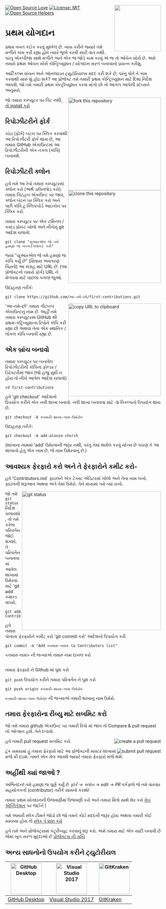 ﻿[![Open Source Love](https://badges.frapsoft.com/os/v1/open-source.svg?v=103)](https://github.com/ellerbrock/open-source-badges/)
[<img align="right" width="150" src="../assets/join-slack-team.png">](https://join.slack.com/t/firstcontributors/shared_invite/enQtNjkxNzQwNzA2MTMwLTVhMWJjNjg2ODRlNWZhNjIzYjgwNDIyZWYwZjhjYTQ4OTBjMWM0MmFhZDUxNzBiYzczMGNiYzcxNjkzZDZlMDM)
[![License: MIT](https://img.shields.io/badge/License-MIT-green.svg)](https://opensource.org/licenses/MIT)
[![Open Source Helpers](https://www.codetriage.com/roshanjossey/first-contributions/badges/users.svg)](https://www.codetriage.com/roshanjossey/first-contributions)
# પ્રથમ યોગદાન

પ્રથમ વખત કંઈક કરવું મુશ્કેલ છે. ખાસ કરીને જ્યારે તમે મળીને કામ કરી રહ્યા હોવ ત્યારે ભૂલો કરવી સારી વાત નથી. પરંતુ એકબીજા સાથે મળીને અને એક જ જોડે કામ કરવું એ જ તો ઓપેન સોર્સ છે. અમે તમારો પ્રથમ ઓપન સોર્સ કોન્ટ્રિબ્યુશન / યોગદાન સરળ બનાવાનો પ્રયત્ન કરીશુ.

આર્ટિકલ્સ વાંચન અને ઑનલાઇન ટ્યુટોરિયલ્સ મદદ કરી શકે છે, પરંતુ પોતે તે કામ કરવાથી સારું શું હોઇ શકે? આ પ્રોજેક્ટ તમે તમારી પ્રથમ કોન્ટ્રિબ્યુશન માટે દિશા નિર્દેશ આપશે. જો તમે તમારી પ્રથમ કોન્ટ્રીબ્યુશન કરવા માંગો છો તો આગળ આપેલી સ્ટેપ્સને અનુસરો.

<img align="right" width="300" src="../assets/fork.png" alt="fork this repository" />

જો તમારા કમ્પ્યુટર પર ગિટ નથી, [ તો install કરો](https://help.github.com/articles/set-up-git/)


## રિપોઝીટરીને ફોર્ક

કાંટા (ફોર્ક) બટન પર ક્લિક કરવાથી આ રિપોઝીટરી ફૉર્ક થાય છે, આ તમારા GitHub એકાઉન્ટમાં આ રિપોઝીટરીની એક નકલ (કૉપિ) બનાવશે.


## રિપોઝીટરી ક્લોન

<img align="right" width="300" src="../assets/clone.png" alt="clone this repository" />


હવે તમે આ રેપો તમારા કમ્પ્યુટરમાં ક્લોન કરો (અર્થ ડાઉનલોડ કરો). તમારા ગિટહબ એકાઉન્ટ પર જાવ, ક્લોન બટન પર ક્લિક કરો અને પછી કૉપિ ટુ ક્લિપબોર્ડ આઇકોન પર ક્લિક કરો.


તમારા કમ્પ્યુટર પર એક ટર્મિનલ / કમાંડ પ્રોમ્પ્ટ ખોલો અને નીચેનું git આદેશ ચલાવો:

```
git clone "યુઆરએલ જે તમે હમણાં જ નકલ(ક્લોન) કરી"
```


જ્યાં "યુઆરએલ જે તમે હમણાં જ કૉપિ કર્યું છે" (સિવાય અવતરણ ચિહ્નો) આ સંગ્રહ માટે URL છે. (આ પ્રોજેક્ટનો તમારો ફૉર્ક) URL ને મેળવવા માટે પાછલા પગલાં જુઓ.

ઉદાહરણ તરીકે:

```
git clone https://github.com/આ-તમે-છો/first-contributions.git
```

<img align="right" width="300" src="../assets/copy-to-clipboard.png" alt="copy URL to clipboard" />


'આ-તમે-છો' તમારા ગીટબબ એકાઉન્ટનું નામ છે. અહીં તમે તમારા કમ્પ્યુટરમાં GitHub થી પ્રથમ-કંટ્રિબ્યુશન્સ રિપોને કૉપિ કરી રહ્યા છો અથવા તેના એક સ્થાનિક / લોકલ કૉપિ બનાવી રહ્યા છે.

## એક બ્રાંચ બનાવો

તમારા કમ્પ્યુટર પર બનાવેલ રિપોઝીટરીની કૉપિનાં ફોલ્ડર / ડિરેક્ટરીમાં જાવ (જો હજુ સુધી ન હોય તો નીચે આપેલ આદેશ ચલાવો)


```
cd first-contributions
```


હવે 'git checkout' આદેશનો ઉપયોગ કરીને એક નવી શાખા બનાવો. નવી શાખા બનાવવા માટે -b વિકલ્પનો ઉપયોગ થાય છે.

```
git checkout -b <તમારી-શાખા-નામ-ઉમેરો>
```

ઉદાહરણ તરીકે:

```
git checkout -b add-alonzo-church
```


(શાખાના નામમાં 'add' ઉમેરવાની જરૂર નથી, પરંતુ તેમાં શામેલ કરવું યોગ્ય છે કારણ કે આ શાખાનો હેતુ એક નામ છે, જે નામ ઉમેરવાનું છે.)

## આવશ્યક ફેરફારો કરો અને તે ફેરફારોને કમીટ કરો-


હવે 'Contributors.md` ફાઇલને એક ટેક્સ્ટ એડિટરમાં ખોલો અને તેના નામ લખો. ફાઇલની શરૂઆત અથવા અંતે તેમાં ઉમેરો. તેને મધ્યમાં ગમે ત્યાં રાખો.

<img align="right" width="450" src="../assets/git-status.png" alt="git status" />


જો તમે `git status` નિર્દેશ ચલાવશો, તો તમે કરેલા પરિવર્તન જોઈ શક્શો. તે પરિવર્તન બનાવવામાં આવેલ શાખામાં ઉમેરવા માટે 'git add` કમાન્ડ વાપરો.


```
git add Contributors.md
```


હવે તમારા પોતાના ફેરફારોને કમીટ કરો 'git commit કરો' આદેશનો ઉપયોગ કરી.

```
git commit -m "Add <તમારુ-નામ> to Contributors list"
```

<તમારુ નામ> ની જગ્યાએ તમારું નામ દાખલ કરો


## 
તમારા ફેરફારો ને Github માં પુશ કરો

`git push` ઉપયોગ કરીને તમારા પરિવર્તન ને પુશ કરો

```
git push origin <તમારી-શાખા-નામ-ઉમેરો>
```

`<તમારી-શાખા-નામ-ઉમેરો>` ની જગ્યાએ તમારી શાખાનુ નામ ઉમેરો.

## તમારા ફેરફારોના રીવ્યુ માટે સબમિટ કરો


જો તમે તમારા github એકાઉન્ટ પર તમારી રિપો માં જાવ તો Compare & pull request નો ઓપ્શન હશે. તેને દબાવો.

<img style="float: right;" src="../assets/compare-and-pull.png" alt="create a pull request" />

હવે તમારી pull request સબમિટ કરો.

<img style="float: right;" src="../assets/submit-pull-request.png" alt="submit pull request" />
ટૂંક સમયમાં હું તમારા ફેરફારો માટે આ પ્રોજેક્ટની માસ્ટર શાખામાં મર્જ ક્રી દઇશ. તમને એક મેલ આવશે જ્યારે તમારા ફેરફારો મર્જ થશે.


## અહીંથી ક્યાં જાઓ ?

અભિનંદન! તમે હમણાં જ પૂર્ણ કર્યું છે _ફૉર્ક -> ક્લોન -> edit -> PR_ વર્કફ્લો જે તમે વારંવાર સહયોગકર્તા (contributor) તરીકે સામનો કરશો!


તમારા પ્રથમ યોગદાનની ઉજવણીમાં ઉજવણી કરો અને તમારા મિત્રો સાથે શેર કરો [વેબ એપ્લિકેશન](https://roshanjossey.github.io/first-contributions/#social-share) પર જઈને | 


તમે અમારી સ્લેક ટીમને જોડો છો જો તમને કોઈ મદદની જરૂર હોય અથવા તમારી કોઈ સમસ્યા હોય તો [સ્લેક પે join કરો](https://join.slack.com/t/firstcontributors/shared_invite/enQtMzE1MTYwNzI3ODQ0LTZiMDA2OGI2NTYyNjM1MTFiNTc4YTRhZTg4OWZjMzA0ZWZmY2UxYzVkMzI1ZmVmOWI4ODdkZWQwNTM2NDVmNjY)

હવે તમે અને પ્રોજેક્ટ્સમાં કંટ્ર્રીબ્યુટ કરવાનું શરૂ કરો. અમે તમારા માટે એક યાદી બનાવી છે જેમા ખૂબ સરળ મુદ્દાઓ છે [પ્રોજેક્ટ્સ ની સૂચિ](https://roshanjossey.github.io/first-contributions/#project-list)

## અન્ય સાધનોનો ઉપયોગ કરીને ટ્યુટોરીયલ

|<a href="../github-desktop-tutorial.md"><img alt="GitHub Desktop" src="https://desktop.github.com/images/desktop-icon.svg" width="100"></a>|<a href="../github-windows-vs2017-tutorial.md"><img alt="Visual Studio 2017" src="https://upload.wikimedia.org/wikipedia/commons/c/cd/Visual_Studio_2017_Logo.svg" width="100"></a>|<a href="../gitkraken-tutorial.md"><img alt="GitKraken" src="../assets/gk-icon.png" width="100"></a>|
|---|---|---|
|[GitHub Desktop](../github-desktop-tutorial.md)|[Visual Studio 2017](../github-windows-vs2017-tutorial.md)|[GitKraken](../gitkraken-tutorial.md)|
